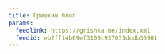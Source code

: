 ```yaml
---
title: Гришкин блог
params:
  feedlink: https://grishka.me/index.xml
  feedid: eb2ff14b69ef3108c937031dcdb36901
---
```

